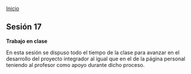 <!-- No borrar o modificar -->
[Inicio](./index.md)

## Sesión 17 


**Trabajo en clase**

En esta sesión se dispuso todo el tiempo de la clase para avanzar en el desarrollo del proyecto integrador al igual que en el de la página
personal teniendo al profesor como apoyo durante dicho proceso.






